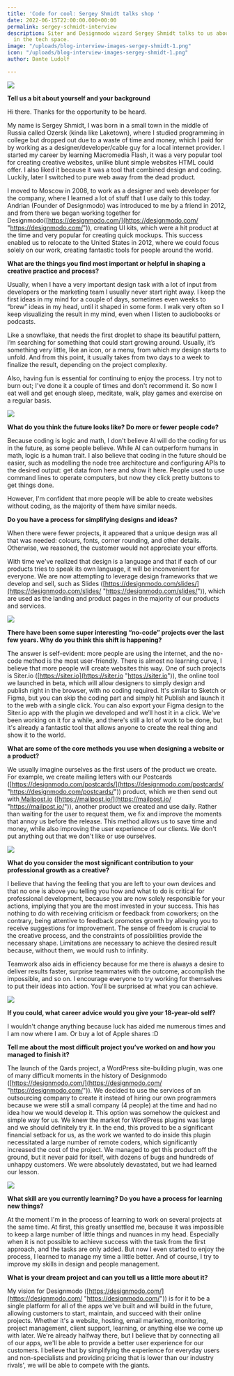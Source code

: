 ```yaml
---
title: 'Code for cool: Sergey Shmidt talks shop '
date: 2022-06-15T22:00:00.000+00:00
permalink: sergey-schmidt-interview
description: Siter and Designmodo wizard Sergey Shmidt talks to us about being a creative
  in the tech space.
image: "/uploads/blog-interview-images-sergey-shmidt-1.png"
icon: "/uploads/blog-interview-images-sergey-shmidt-1.png"
author: Dante Ludolf

---
```

![](/uploads/sergey-10.png)

**Tell us a bit about yourself and your background**

Hi there. Thanks for the opportunity to be heard.

My name is Sergey Shmidt, I was born in a small town in the middle of Russia called Ozersk (kinda like Laketown), where I studied programming in college but dropped out due to a waste of time and money, which I paid for by working as a designer/developer/cable guy for a local internet provider. I started my career by learning Macromedia Flash, it was a very popular tool for creating creative websites, unlike blunt simple websites HTML could offer. I also liked it because it was a tool that combined design and coding. Luckily, later I switched to pure web away from the dead product.

I moved to Moscow in 2008, to work as a designer and web developer for the company, where I learned a lot of stuff that I use daily to this today. Andrian (Founder of Designmodo) was introduced to me by a friend in 2012, and from there we began working together for Designmodo([https://designmodo.com/](https://designmodo.com/ "https://designmodo.com/")), creating UI kits, which were a hit product at the time and very popular for creating quick mockups. This success enabled us to relocate to the United States in 2012, where we could focus solely on our work, creating fantastic tools for people around the world.

**What are the things you find most important or helpful in shaping a creative practice and process?**

Usually, when I have a very important design task with a lot of input from developers or the marketing team I usually never start right away. I keep the first ideas in my mind for a couple of days, sometimes even weeks to “brew” ideas in my head, until it shaped in some form. I walk very often so I keep visualizing the result in my mind, even when I listen to audiobooks or podcasts.

Like a snowflake, that needs the first droplet to shape its beautiful pattern, I’m searching for something that could start growing around. Usually, it’s something very little, like an icon, or a menu, from which my design starts to unfold. And from this point, it usually takes from two days to a week to finalize the result, depending on the project complexity.

Also, having fun is essential for continuing to enjoy the process. I try not to burn out; I've done it a couple of times and don't recommend it. So now I eat well and get enough sleep, meditate, walk, play games and exercise on a regular basis.

![](/uploads/sergey-6.png)

**What do you think the future looks like? Do more or fewer people code?**

Because coding is logic and math, I don't believe AI will do the coding for us in the future, as some people believe. While AI can outperform humans in math, logic is a human trait. I also believe that coding in the future should be easier, such as modelling the node tree architecture and configuring APIs to the desired output: get data from here and show it here. People used to use command lines to operate computers, but now they click pretty buttons to get things done.

However, I'm confident that more people will be able to create websites without coding, as the majority of them have similar needs.

**Do you have a process for simplifying designs and ideas?**

When there were fewer projects, it appeared that a unique design was all that was needed: colours, fonts, corner rounding, and other details. Otherwise, we reasoned, the customer would not appreciate your efforts.

With time we've realized that design is a language and that if each of our products tries to speak its own language, it will be inconvenient for everyone. We are now attempting to leverage design frameworks that we develop and sell, such as Slides ([https://designmodo.com/slides/](https://designmodo.com/slides/ "https://designmodo.com/slides/")), which are used as the landing and product pages in the majority of our products and services.

![](/uploads/sergey-7.png)

**There have been some super interesting “no-code” projects over the last few years. Why do you think this shift is happening?**

The answer is self-evident: more people are using the internet, and the no-code method is the most user-friendly. There is almost no learning curve, I believe that more people will create websites this way. One of such projects is Siter.io ([https://siter.io](https://siter.io "https://siter.io")), the online tool we launched in beta, which will allow designers to simply design and publish right in the browser, with no coding required. It's similar to Sketch or Figma, but you can skip the coding part and simply hit Publish and launch it to the web with a single click. You can also export your Figma design to the Siter.io app with the plugin we developed and we’ll host it in a click. We've been working on it for a while, and there's still a lot of work to be done, but it's already a fantastic tool that allows anyone to create the real thing and show it to the world.

**What are some of the core methods you use when designing a website or a product?**

We usually imagine ourselves as the first users of the product we create. For example, we create mailing letters with our Postcards ([https://designmodo.com/postcards/](https://designmodo.com/postcards/ "https://designmodo.com/postcards/")) product, which we then send out with[ Mailpost.io](http://mailpost.io) ([https://mailpost.io/](https://mailpost.io/ "https://mailpost.io/")), another product we created and use daily. Rather than waiting for the user to request them, we fix and improve the moments that annoy us before the release. This method allows us to save time and money, while also improving the user experience of our clients. We don't put anything out that we don't like or use ourselves.

![](/uploads/sergey-8.png)

**What do you consider the most significant contribution to your professional growth as a creative?**

I believe that having the feeling that you are left to your own devices and that no one is above you telling you how and what to do is critical for professional development, because you are now solely responsible for your actions, implying that you are the most invested in your success. This has nothing to do with receiving criticism or feedback from coworkers; on the contrary, being attentive to feedback promotes growth by allowing you to receive suggestions for improvement. The sense of freedom is crucial to the creative process, and the constraints of possibilities provide the necessary shape. Limitations are necessary to achieve the desired result because, without them, we would rush to infinity.

Teamwork also aids in efficiency because for me there is always a desire to deliver results faster, surprise teammates with the outcome, accomplish the impossible, and so on. I encourage everyone to try working for themselves to put their ideas into action. You'll be surprised at what you can achieve.

![](/uploads/sergey-9.png)

**If you could, what career advice would you give your 18-year-old self?**

I wouldn't change anything because luck has aided me numerous times and I am now where I am. Or buy a lot of Apple shares :D

**Tell me about the most difficult project you’ve worked on and how you managed to finish it?**

The launch of the Qards project, a WordPress site-building plugin, was one of many difficult moments in the history of Designmodo ([https://designmodo.com/](https://designmodo.com/ "https://designmodo.com/")). We decided to use the services of an outsourcing company to create it instead of hiring our own programmers because we were still a small company (4 people) at the time and had no idea how we would develop it. This option was somehow the quickest and simple way for us. We knew the market for WordPress plugins was large and we should definitely try it. In the end, this proved to be a significant financial setback for us, as the work we wanted to do inside this plugin necessitated a large number of remote coders, which significantly increased the cost of the project. We managed to get this product off the ground, but it never paid for itself, with dozens of bugs and hundreds of unhappy customers. We were absolutely devastated, but we had learned our lesson.

![](/uploads/sergey-5.png)

**What skill are you currently learning? Do you have a process for learning new things?**

At the moment I'm in the process of learning to work on several projects at the same time. At first, this greatly unsettled me, because it was impossible to keep a large number of little things and nuances in my head. Especially when it is not possible to achieve success with the task from the first approach, and the tasks are only added. But now I even started to enjoy the process, I learned to manage my time a little better. And of course, I try to improve my skills in design and people management.

**What is your dream project and can you tell us a little more about it?**

My vision for Designmodo ([https://designmodo.com/](https://designmodo.com/ "https://designmodo.com/")) is for it to be a single platform for all of the apps we've built and will build in the future, allowing customers to start, maintain, and succeed with their online projects. Whether it's a website, hosting, email marketing, monitoring, project management, client support, learning, or anything else we come up with later. We're already halfway there, but I believe that by connecting all of our apps, we'll be able to provide a better user experience for our customers. I believe that by simplifying the experience for everyday users and non-specialists and providing pricing that is lower than our industry rivals', we will be able to compete with the giants.
